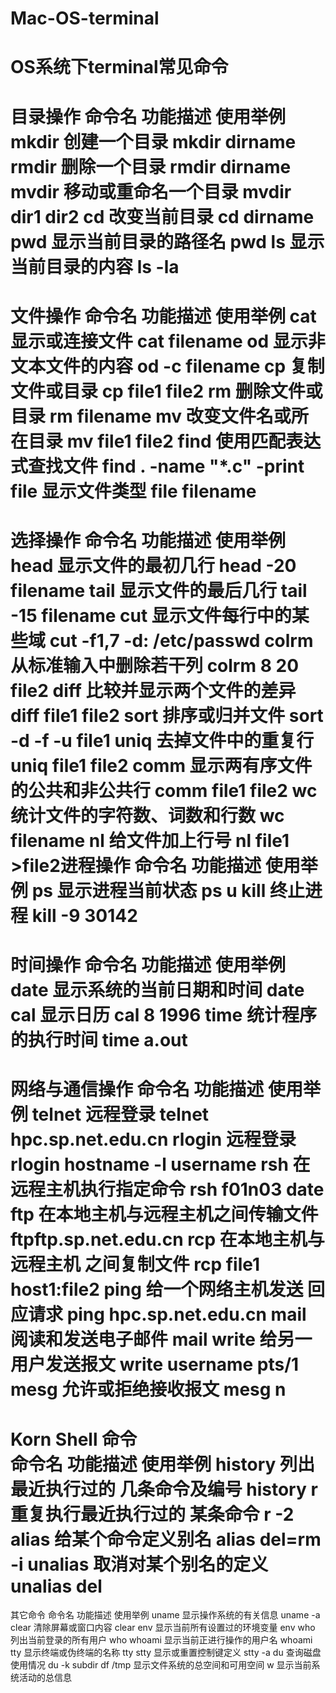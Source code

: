 # Mac-OS-terminal
OS系统下terminal常见命令
===================================================================================
目录操作
命令名                       功能描述                                             使用举例
mkdir                        创建一个目录                                       mkdir dirname
rmdir                         删除一个目录                                       rmdir dirname
mvdir                        移动或重命名一个目录                         mvdir dir1 dir2
cd                             改变当前目录                                       cd dirname
pwd                          显示当前目录的路径名                          pwd
ls                              显示当前目录的内容                             ls -la
===================================================================================
文件操作
命令名                                 功能描述                                  使用举例
cat                                      显示或连接文件                       cat filename
od                                       显示非文本文件的内容            od -c filename
cp                                      复制文件或目录                        cp file1 file2
rm                                     删除文件或目录                         rm filename
mv                                    改变文件名或所在目录               mv file1 file2
find                                  使用匹配表达式查找文件             find . -name "*.c" -print
file                                  显示文件类型                                file filename
===================================================================================
选择操作
命令名                             功能描述                                       使用举例
head                              显示文件的最初几行                       head -20 filename
tail                                 显示文件的最后几行                       tail -15 filename
cut                                显示文件每行中的某些域                 cut -f1,7 -d: /etc/passwd
colrm                            从标准输入中删除若干列                  colrm 8 20 file2
diff                                比较并显示两个文件的差异                diff file1 file2
sort                             排序或归并文件                                      sort -d -f -u file1
uniq                           去掉文件中的重复行                                  uniq file1 file2
comm                        显示两有序文件的公共和非公共行              comm file1 file2
wc                            统计文件的字符数、词数和行数                    wc filename
nl                             给文件加上行号                                         nl file1 >file2进程操作
命令名                     功能描述                                                 使用举例
ps                           显示进程当前状态                                     ps u
kill                         终止进程                                                     kill -9 30142
===================================================================================
时间操作
命令名                           功能描述                                            使用举例
date                    显示系统的当前日期和时间                           date
cal                                   显示日历                                       cal 8 1996
time                         统计程序的执行时间                            time a.out
===================================================================================
网络与通信操作
命令名                                功能描述                                       使用举例
telnet                                  远程登录                                 telnet hpc.sp.net.edu.cn
rlogin                                 远程登录                                 rlogin hostname -l username
rsh                       在远程主机执行指定命令                             rsh f01n03 date
ftp                   在本地主机与远程主机之间传输文件                ftpftp.sp.net.edu.cn
rcp                 在本地主机与远程主机 之间复制文件               rcp file1 host1:file2
ping                   给一个网络主机发送 回应请求                   ping hpc.sp.net.edu.cn
mail                          阅读和发送电子邮件                                          mail
write                      给另一用户发送报文                                  write username pts/1
mesg                    允许或拒绝接收报文                                                 mesg n
===================================================================================
Korn Shell 命令              
 命令名                                 功能描述                                        使用举例
history               列出最近执行过的 几条命令及编号                       history
r                         重复执行最近执行过的 某条命令                            r -2
alias                            给某个命令定义别名                                  alias del=rm -i
unalias                     取消对某个别名的定义                                  unalias del
===================================================================================
其它命令
命令名                                  功能描述                                         使用举例
uname                     显示操作系统的有关信息                              uname -a
clear                       清除屏幕或窗口内容                                        clear
env                        显示当前所有设置过的环境变量                         env
who                       列出当前登录的所有用户                                    who
whoami                  显示当前正进行操作的用户名                              whoami
tty                         显示终端或伪终端的名称                                         tty
stty                         显示或重置控制键定义                                        stty -a
du                                  查询磁盘使用情况                         du -k subdir
df /tmp                          显示文件系统的总空间和可用空间
w                                  显示当前系统活动的总信息
